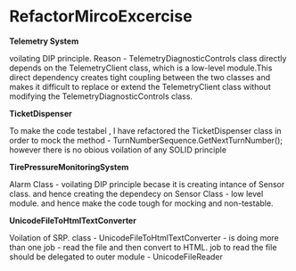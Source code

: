 # RefactorMircoExcercise


**Telemetry System** 

voilating DIP principle. 
   Reason - TelemetryDiagnosticControls class directly depends on the TelemetryClient class, which is a low-level module.This direct dependency creates tight coupling between the two classes and makes it difficult to replace               or extend the TelemetryClient class without modifying the TelemetryDiagnosticControls class.

   
 **TicketDispenser**  

To make the code testabel , I have refactored the TicketDispenser class in order to mock the method - TurnNumberSequence.GetNextTurnNumber();
however there is no obious voilation of any SOLID principle


**TirePressureMonitoringSystem**

Alarm Class -
  voilating DIP principle 
  becase it is creating intance of Sensor class. and hence creating the dependecy on Sensor Class - low level module.
  and hence make the code tough for mocking and non-testable.


 **UnicodeFileToHtmlTextConverter**
 
   Voilation of SRP.
   class - UnicodeFileToHtmlTextConverter - is doing more than one job - read the file and then convert to HTML.
   job to read the file should be delegated to outer module - UnicodeFileReader 
   


  
  
  
